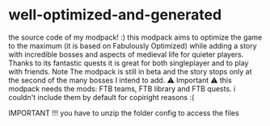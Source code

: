 # well-optimized-and-generated
the source code of my modpack! :)
this modpack aims to optimize the game to the maximum (it is based on Fabulously Optimized) while adding a story with incredible bosses and aspects of medieval life for quieter players. Thanks to its fantastic quests it is great for both singleplayer and to play with friends. Note The modpack is still in beta and the story stops only at the second of the many bosses I intend to add. ⚠️ Important ⚠️ this modpack needs the mods: FTB teams, FTB library and FTB quests. i couldn't include them by default for copiright reasons :(

IMPORTANT !!!
you have to unzip the folder config to access the files
